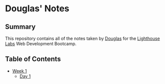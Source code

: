# Douglas' Notes

## Summary 

This repository contains all of the notes taken by [Douglas](https://github.com/dyoung4747) for the [Lighthouse Labs](https://www.lighthouselabs.ca/) Web Development Bootcamp.

## Table of Contents

* [Week 1](/Week_1)
  * [Day 1](/Week_1/Day_1)